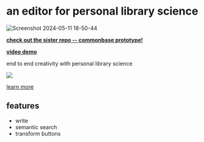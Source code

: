 # an editor for personal library science

![Screenshot 2024-05-11 18-50-44](https://github.com/bramses/commonbase-editor-prototype-quill/assets/3282661/bbb09805-ae9c-4771-b614-7b5458efe45a)


**[check out the sister repo -- commonbase prototype!](https://github.com/bramses/commonbase-prototype)**

**[video demo](https://www.youtube.com/watch?v=oy3FCbfF7Gg)**

end to end creativity with personal library science

![](https://personal-library.ghost.io/content/images/2024/05/Screenshot-2024-05-01-17-39-29.png)

[learn more](https://personal-library.ghost.io/about/)

## features

- write
- semantic search
- transform buttons

